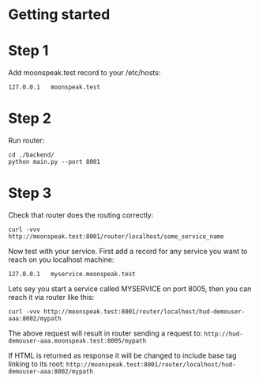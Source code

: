 # Getting started

# Step 1

Add moonspeak.test record to your /etc/hosts:
```
127.0.0.1	moonspeak.test
```

# Step 2

Run router:
```
cd ./backend/
python main.py --port 8001
```

# Step 3

Check that router does the routing correctly:
```
curl -vvv http://moonspeak.test:8001/router/localhost/some_service_name
```


Now test with your service.
First add a record for any service you want to reach on you localhost machine:
```
127.0.0.1	myservice.moonspeak.test
```

Lets sey you start a service called MYSERVICE on port 8005, then you can reach it via router like this:
```
curl -vvv http://moonspeak.test:8001/router/localhost/hud-demouser-aaa:8002/mypath
```

The above request will result in router sending a request to: `http://hud-demouser-aaa.moonspeak.test:8005/mypath` 

If HTML is returned as response it will be changed to include base tag linking to its root: `http://moonspeak.test:8001/router/localhost/hud-demouser-aaa:8002/mypath`


